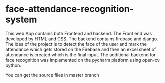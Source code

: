 # face-attendance-recognition-system

This web App contains both Frontend and backend. The Front end was
developed by HTML and CSS. The backend contains firebase and django. The idea
of the project is to detect the face of the user and mark the attendance which
gets stored on the Firebase and then an excel sheet of attendance is created
which is the final input. The additional backend for face recognition was
implemented on the pycharm platform using open-cv python.

You can get the source files in master branch
